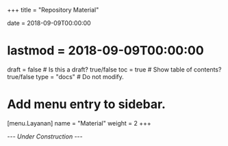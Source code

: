 +++
title = "Repository Material"

date = 2018-09-09T00:00:00
# lastmod = 2018-09-09T00:00:00

draft = false  # Is this a draft? true/false
toc = true  # Show table of contents? true/false
type = "docs"  # Do not modify.

# Add menu entry to sidebar.
[menu.Layanan]
  name = "Material"
  weight = 2
+++

<!-- #### Contoh Repository Material:

* {{% staticref "files/AstroImageJ_User_Guide.pdf" "newtab" %}}Manual penggunaan `AstroImageJ`{{% /staticref %}}:  `AstroImageJ` biasa digunakan untuk reduksi data dan melakukan fotometri bukaan maupun PSF.
* {{% staticref "files/draft-riset-2018.pdf" "newtab" %}}Draft penelitian 2018 oleh Agus Triono P.J.{{% /staticref %}}
* {{% staticref "files/lightcurve-photometry-and-analysis.pdf" "newtab" %}}Buku elektronik (*e-book*) `Lightcurve Photometry and Analysis`{{% /staticref %}} -->

--- *Under Construction* ---